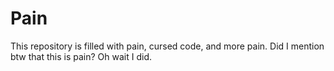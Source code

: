 # Pain
This repository is filled with pain, cursed code, and more pain. Did I mention btw that this is pain? Oh wait I did.

